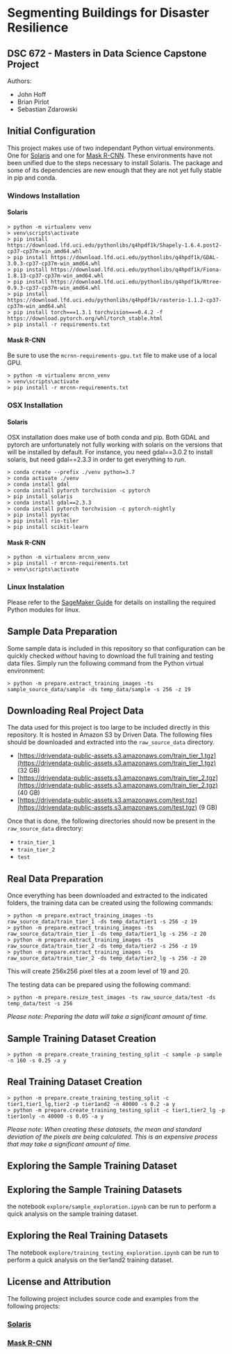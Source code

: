 # Segmenting Buildings for Disaster Resilience
## DSC 672 - Masters in Data Science Capstone Project
Authors:
* John Hoff
* Brian Pirlot
* Sebastian Zdarowski

## Initial Configuration

This project makes use of two independant Python virtual environments. One for [Solaris](https://github.com/CosmiQ/solaris) and one for [Mask R-CNN](https://github.com/matterport/Mask_RCNN).  These environments have not been unified due to the steps necessary to install Solaris.  The package and some of its dependencies are new enough that they are not yet fully stable in pip and conda.

### Windows Installation

#### Solaris

```
> python -m virtualenv venv
> venv\scripts\activate
> pip install https://download.lfd.uci.edu/pythonlibs/q4hpdf1k/Shapely-1.6.4.post2-cp37-cp37m-win_amd64.whl
> pip install https://download.lfd.uci.edu/pythonlibs/q4hpdf1k/GDAL-3.0.3-cp37-cp37m-win_amd64.whl
> pip install https://download.lfd.uci.edu/pythonlibs/q4hpdf1k/Fiona-1.8.13-cp37-cp37m-win_amd64.whl
> pip install https://download.lfd.uci.edu/pythonlibs/q4hpdf1k/Rtree-0.9.3-cp37-cp37m-win_amd64.whl
> pip install https://download.lfd.uci.edu/pythonlibs/q4hpdf1k/rasterio-1.1.2-cp37-cp37m-win_amd64.whl
> pip install torch===1.3.1 torchvision===0.4.2 -f https://download.pytorch.org/whl/torch_stable.html
> pip install -r requirements.txt
```

#### Mask R-CNN

Be sure to use the `mcrnn-requirements-gpu.txt` file to make use of a local GPU.

```
> python -m virtualenv mrcnn_venv
> venv\scripts\activate
> pip install -r mrcnn-requirements.txt
```

### OSX Installation

#### Solaris

OSX installation does make use of both conda and pip.  Both GDAL and pytorch are unfortunately not fully working with solaris on the versions that will be installed by default.  For instance, you need gdal==3.0.2 to install solaris, but need gdal==2.3.3 in order to get everything to _run_.

```
> conda create --prefix ./venv python=3.7
> conda activate ./venv
> conda install gdal
> conda install pytorch torchvision -c pytorch
> pip install solaris
> conda install gdal==2.3.3
> conda install pytorch torchvision -c pytorch-nightly
> pip install pystac
> pip install rio-tiler
> pip install scikit-learn
```

#### Mask R-CNN

```
> python -m virtualenv mrcnn_venv
> pip install -r mrcnn-requirements.txt
> venv\scripts\activate
```

### Linux Instalation

Please refer to the [SageMaker Guide](SageMaker.md) for details on installing the required Python modules for linux.

## Sample Data Preparation

Some sample data is included in this repository so that configuration can be quickly checked _without_ having to download the full training and testing data files.  Simply run the following command from the Python virtual environment:

```
> python -m prepare.extract_training_images -ts sample_source_data/sample -ds temp_data/sample -s 256 -z 19
```

## Downloading Real Project Data
The data used for this project is too large to be included directly in this repository.  It is hosted in Amazon S3 by Driven Data.  The following files should be downloaded and extracted into the `raw_source_data` directory.

* [https://drivendata-public-assets.s3.amazonaws.com/train_tier_1.tgz](https://drivendata-public-assets.s3.amazonaws.com/train_tier_1.tgz) (32 GB)
* [https://drivendata-public-assets.s3.amazonaws.com/train_tier_2.tgz](https://drivendata-public-assets.s3.amazonaws.com/train_tier_2.tgz) (40 GB)
* [https://drivendata-public-assets.s3.amazonaws.com/test.tgz](https://drivendata-public-assets.s3.amazonaws.com/test.tgz) (9 GB)

Once that is done, the following directories should now be present in the `raw_source_data` directory:

* `train_tier_1`
* `train_tier_2`
* `test`

## Real Data Preparation

Once everything has been downloaded and extracted to the indicated folders, the training data can be created using the following commands:

```
> python -m prepare.extract_training_images -ts raw_source_data/train_tier_1 -ds temp_data/tier1 -s 256 -z 19
> python -m prepare.extract_training_images -ts raw_source_data/train_tier_1 -ds temp_data/tier1_lg -s 256 -z 20
> python -m prepare.extract_training_images -ts raw_source_data/train_tier_2 -ds temp_data/tier2 -s 256 -z 19
> python -m prepare.extract_training_images -ts raw_source_data/train_tier_2 -ds temp_data/tier2_lg -s 256 -z 20
```

This will create 256x256 pixel tiles at a zoom level of 19 and 20.

The testing data can be prepared using the following command:

```
> python -m prepare.resize_test_images -ts raw_source_data/test -ds temp_data/test -s 256
```

_Please note: Preparing the data will take a significant amount of time._

## Sample Training Dataset Creation

```
> python -m prepare.create_training_testing_split -c sample -p sample -n 160 -s 0.25 -a y
```

## Real Training Dataset Creation

```
> python -m prepare.create_training_testing_split -c tier1,tier1_lg,tier2 -p tier1and2 -n 40000 -s 0.2 -a y
> python -m prepare.create_training_testing_split -c tier1,tier2_lg -p tier1only -n 40000 -s 0.05 -a y
```

_Please note: When creating these datasets, the mean and standard deviation of the pixels are being calculated.  This is an expensive process that may take a significant amount of time._

## Exploring the Sample Training Dataset

## Exploring the Sample Training Datasets

the notebook `explore/sample_exploration.ipynb` can be run to perform a quick analysis on the sample training dataset.

## Exploring the Real Training Datasets

The notebook `explore/training_testing_exploration.ipynb` can be run to perform a quick analysis on the tier1and2 training dataset.

## License and Attribution

The following project includes source code and examples from the following projects:

### [Solaris](https://github.com/CosmiQ/solaris)

### [Mask R-CNN](https://github.com/matterport/Mask_RCNN)
